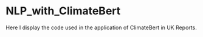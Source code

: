 # NLP_with_ClimateBert

Here I display the code used in the application of ClimateBert in UK Reports.
